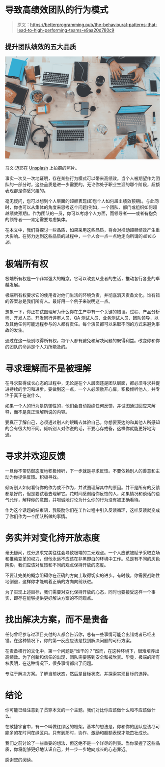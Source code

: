 # 导致高绩效团队的行为模式

> 原文：<https://betterprogramming.pub/the-behavioural-patterns-that-lead-to-high-performing-teams-e9aa20d780c9>

## 提升团队绩效的五大品质

![](img/17345cd5c8e670e11f66cf731e0d41c5.png)

马文·迈耶在 [Unsplash](https://unsplash.com?utm_source=medium&utm_medium=referral) 上拍摄的照片。

事实一次又一次地证明，存在某些行为模式可以带来高绩效。当个人被期望作为团队的一部分时，这些品质是进一步需要的。无论你处于职业生涯的哪个阶段，超额表现都是你感兴趣的。

毫无疑问，您可以想到个人层面的超额表现(即您个人如何超出绩效预期)。与此同时，你也可以从集体的角度来思考这个问题(例如，一个团队、部门或组织如何超越绩效预期)。作为团队的一员，你可以考虑个人方面，而领导者——或者有抱负的领导者——肯定需要考虑集体。

在本文中，我们将探讨一些品质，如果采用这些品质，将会对推动超额绩效产生重大影响。在努力达到这些品质的过程中，一个人会一点一点地走向所谓的*成长心态。*

# 极端所有权

极端所有权是一个非常强大的概念。它可以改变从业者的生活，推动各行各业的卓越发展。

极端所有权要求它的使用者对他们生活的环境负责，并彻底消灭责备文化。谁有错的答案总是我们所有人。最好用一个例子来说明这一点。

想象一下，你正在试图理解为什么你在生产中有一个关键的错误。过程、产品分析师、开发人员、开发同行评审人员、QA 测试人员、业务测试人员、团队领导，以及其他任何可能远程参与的人都有责任。每个演员都可以采取不同的方式来避免事故的发生。

通过在这一级别取得所有权，每个人都有避免和解决问题的既得利益。改变你和你的团队的命运是个人力所能及的。

# 寻求理解而不是被理解

在寻求获得成长心态的过程中，无论是在个人层面还是团队层面，都必须寻求并促进持续的学习和进步。要做到这一点，一个人必须敞开心扉，积极倾听他人，并专注于真正在说什么。

如果一个人的行为是防御性的，他们会自动拒绝任何反馈，并试图通过回应来解释，而不是真正理解所说的内容。

要真正了解自己，必须通过别人的眼睛去体验自己。你想要表达的和其他人所感知的会有很大的不同。倾听别人对你说的话，不要心存戒备，这样你就能更好地沟通。

# 寻求并欢迎反馈

一旦你不带防御态度地积极倾听，下一步就是寻求反馈。不要依赖别人的善意和主动为你提供反馈。积极寻找。

倾听别人如何看待你的作为或不作为，并试图理解其中的原因。并不是所有的反馈都是好的，但是要试着去理解它。花时间感谢给你反馈的人，如果情况和谈话的语气允许，解释你的意图，并坦诚地讨论为什么你的行为没有被正确看待。

作为这个话题的结束语，我鼓励你们在工作过程中引入反馈循环，这样反馈就变成了你们作为一个团队所做的事情。

# 务实并对变化持开放态度

毫无疑问，过分追求完美往往会导致极端的二元观点。一个人应该被赋予采取立场和推动变革的权力，但他永远不应该在非黑即白的环境中工作。总是有不同的灰色阴影，我们应该对反馈和不同的观点保持开放的态度。

不要让完美的概念阻碍你在正确的方向上取得切实的进步。有时候，你需要战略性地倒退，这样你才能朝着正确的方向向前跃进。

为了实现上述目标，我们需要对变化保持开放的心态，同时也要接受这样一个事实，即存在能够提供更好解决方案的不同观点。

# 找出解决方案，而不是责备

任何曾经参与过项目交付的人都会告诉你，总有一些事情可能会出错或者已经出错。在这种情况下，你的第一反应应该是找到解决问题的可行方案。

在责备横行的文化中，第一个问题是“谁干的？”然而，在这种环境下，很难培养出高绩效。为了创新和信任的出现，团队需要感到安全和被欣赏。毕竟，极端的所有权表明，在这种情况下，很多事情都出了问题。

专注于解决方案。了解当前状态，然后是目标状态，并探索实现目标的选择。

# 结论

你可能已经注意到了贯穿本文的一个主题。我们对比你应该做什么和不应该做什么。

在敏捷宇宙中，有一个叫做红绿区的框架。基本的想法是，你和你的团队应该尽可能多的花时间在绿区内。只有到那时，协作、激励和超额表现才能茁壮成长。

我们之前讨论了一些重要的想法，但这绝不是一个详尽的列表。当你掌握了这些品质，你将能够更好地认识自己，并一步一步地向成长的心态靠近。

感谢您的阅读。